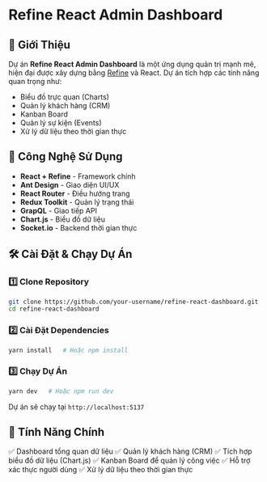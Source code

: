 # Refine React Admin Dashboard

## 📌 Giới Thiệu

Dự án **Refine React Admin Dashboard** là một ứng dụng quản trị mạnh mẽ, hiện đại được xây dựng bằng [Refine](https://refine.dev/) và React. Dự án tích hợp các tính năng quan trọng như:

- Biểu đồ trực quan (Charts)
- Quản lý khách hàng (CRM)
- Kanban Board
- Quản lý sự kiện (Events)
- Xử lý dữ liệu theo thời gian thực

## 🚀 Công Nghệ Sử Dụng

- **React + Refine** - Framework chính
- **Ant Design** - Giao diện UI/UX
- **React Router** - Điều hướng trang
- **Redux Toolkit** - Quản lý trạng thái
- **GrapQL** - Giao tiếp API
- **Chart.js** - Biểu đồ dữ liệu
- **Socket.io** - Backend thời gian thực 

## 🛠️ Cài Đặt & Chạy Dự Án

### 1️⃣ Clone Repository
```sh
git clone https://github.com/your-username/refine-react-dashboard.git
cd refine-react-dashboard
```

### 2️⃣ Cài Đặt Dependencies
```sh
yarn install   # Hoặc npm install
```

### 3️⃣ Chạy Dự Án
```sh
yarn dev   # Hoặc npm run dev
```

Dự án sẽ chạy tại `http://localhost:5137`

## 📌 Tính Năng Chính

✅ Dashboard tổng quan dữ liệu
✅ Quản lý khách hàng (CRM)
✅ Tích hợp biểu đồ dữ liệu (Chart.js)
✅ Kanban Board để quản lý công việc
✅ Hỗ trợ xác thực người dùng
✅ Xử lý dữ liệu theo thời gian thực


